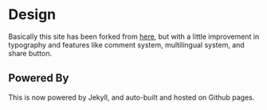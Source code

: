 # Design

Basically this site has been forked from [here](http://eyeshalfclosed.com), but with a little improvement in typography and features like comment system, multilingual system, and share button.

## Powered By

This is now powered by Jekyll, and auto-built and hosted on Github pages.
